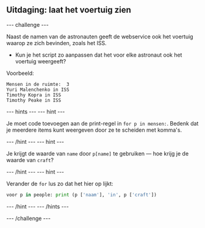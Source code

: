 ## Uitdaging: laat het voertuig zien

\--- challenge \---

Naast de namen van de astronauten geeft de webservice ook het voertuig waarop ze zich bevinden, zoals het ISS.

+ Kun je het script zo aanpassen dat het voor elke astronaut ook het voertuig weergeeft? 

Voorbeeld:

    Mensen in de ruimte:  3
    Yuri Malenchenko in ISS
    Timothy Kopra in ISS
    Timothy Peake in ISS
    

\--- hints \--- \--- hint \---

Je moet code toevoegen aan de print-regel in `for p in mensen:`. Bedenk dat je meerdere items kunt weergeven door ze te scheiden met komma's.

\--- /hint \--- \--- hint \---

Je krijgt de waarde van `name` door `p[name]` te gebruiken — hoe krijg je de waarde van `craft`?

\--- /hint \--- \--- hint \---

Verander de `for` lus zo dat het hier op lijkt:

```python
voor p in people: print (p ['naam'], 'in', p ['craft'])
```

\--- /hint \--- \--- /hints \---

\--- /challenge \---